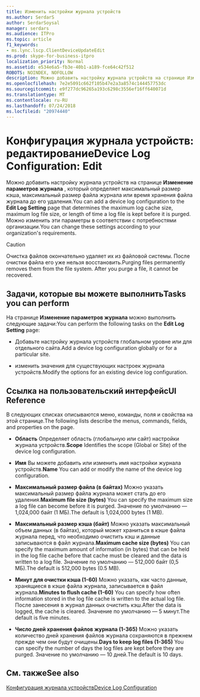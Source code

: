 ```yaml
---
title: Изменить настройки журнала устройств
ms.author: SerdarS
author: SerdarSoysal
manager: serdars
ms.audience: ITPro
ms.topic: article
f1_keywords:
- ms.lync.lscp.ClientDeviceUpdateEdit
ms.prod: skype-for-business-itpro
localization_priority: Normal
ms.assetid: e534e6a5-fb3e-40b1-a189-fce64c42f512
ROBOTS: NOINDEX, NOFOLLOW
description: Можно добавить настройку журнала устройств на странице Изменение параметров журнала, который определяет максимальный размер кэша, максимальный размер файла журнала или время хранения файла журнала до его удаления. Можно изменить эти параметры в соответствии с потребностями организации.
ms.openlocfilehash: 7e2e5091c662f105b47e2a3a8574c144457753dc
ms.sourcegitcommit: e9f277dc96265a193c6298c3556ef16ff640071d
ms.translationtype: MT
ms.contentlocale: ru-RU
ms.lasthandoff: 07/24/2018
ms.locfileid: "20974440"
---
```

# <a name="device-log-configuration-edit"></a><span data-ttu-id="d215a-104">Конфигурация журнала устройств: редактирование</span><span class="sxs-lookup"><span data-stu-id="d215a-104">Device Log Configuration: Edit</span></span>
 
<span data-ttu-id="d215a-105">Можно добавить настройку журнала устройств на странице **Изменение параметров журнала** , который определяет максимальный размер кэша, максимальный размер файла журнала или время хранения файла журнала до его удаления.</span><span class="sxs-lookup"><span data-stu-id="d215a-105">You can add a device log configuration to the **Edit Log Setting** page that determines the maximum log cache size, maximum log file size, or length of time a log file is kept before it is purged.</span></span> <span data-ttu-id="d215a-106">Можно изменить эти параметры в соответствии с потребностями организации.</span><span class="sxs-lookup"><span data-stu-id="d215a-106">You can change these settings according to your organization's requirements.</span></span>
  
> [!CAUTION]
> <span data-ttu-id="d215a-p103">Очистка файлов окончательно удаляет их из файловой системы. После очистки файла его уже нельзя восстановить.</span><span class="sxs-lookup"><span data-stu-id="d215a-p103">Purging files permanently removes them from the file system. After you purge a file, it cannot be recovered.</span></span> 
  
## <a name="tasks-you-can-perform"></a><span data-ttu-id="d215a-109">Задачи, которые вы можете выполнить</span><span class="sxs-lookup"><span data-stu-id="d215a-109">Tasks you can perform</span></span>

<span data-ttu-id="d215a-110">На странице **Изменение параметров журнала** можно выполнить следующие задачи:</span><span class="sxs-lookup"><span data-stu-id="d215a-110">You can perform the following tasks on the **Edit Log Setting** page:</span></span>
  
- <span data-ttu-id="d215a-111">Добавьте настройку журнала устройств глобальном уровне или для отдельного сайта.</span><span class="sxs-lookup"><span data-stu-id="d215a-111">Add a device log configuration globally or for a particular site.</span></span>
    
- <span data-ttu-id="d215a-112">изменить значения для существующих настроек журнала устройств.</span><span class="sxs-lookup"><span data-stu-id="d215a-112">Modify the options for an existing device log configuration.</span></span>
    
## <a name="ui-reference"></a><span data-ttu-id="d215a-113">Ссылка на пользовательский интерфейс</span><span class="sxs-lookup"><span data-stu-id="d215a-113">UI Reference</span></span>

<span data-ttu-id="d215a-114">В следующих списках описываются меню, команды, поля и свойства на этой странице.</span><span class="sxs-lookup"><span data-stu-id="d215a-114">The following lists describe the menus, commands, fields, and properties on the page.</span></span>
  
- <span data-ttu-id="d215a-115">**Область** Определяет область (глобальную или сайт) настройки журнала устройств.</span><span class="sxs-lookup"><span data-stu-id="d215a-115">**Scope** Identifies the scope (Global or Site) of the device log configuration.</span></span>
    
- <span data-ttu-id="d215a-116">**Имя** Вы можете добавить или изменить имя настройки журнала устройств.</span><span class="sxs-lookup"><span data-stu-id="d215a-116">**Name** You can add or modify the name of the device log configuration.</span></span>
    
- <span data-ttu-id="d215a-117">**Максимальный размер файла (в байтах)** Можно указать максимальный размер файла журнала может стать до его удаления.</span><span class="sxs-lookup"><span data-stu-id="d215a-117">**Maximum file size (bytes)** You can specify the maximum size a log file can become before it is purged.</span></span> <span data-ttu-id="d215a-118">Значение по умолчанию — 1,024,000 байт (1 МБ).</span><span class="sxs-lookup"><span data-stu-id="d215a-118">The default is 1,024,000 bytes (1 MB).</span></span>
    
- <span data-ttu-id="d215a-119">**Максимальный размер кэша (байт)** Можно указать максимальный объем данных (в байтах), который может храниться в кэше файла журнала перед, что необходимо очистить кэш и данные записываются в файл журнала.</span><span class="sxs-lookup"><span data-stu-id="d215a-119">**Maximum cache size (bytes)** You can specify the maximum amount of information (in bytes) that can be held in the log file cache before that cache must be cleared and the data is written to a log file.</span></span> <span data-ttu-id="d215a-120">Значение по умолчанию — 512,000 байт (0,5 МБ).</span><span class="sxs-lookup"><span data-stu-id="d215a-120">The default is 512,000 bytes (0.5 MB).</span></span>
    
- <span data-ttu-id="d215a-121">**Минут для очистки кэша (1-60)** Можно указать, как часто данные, хранящиеся в кэше файла журнала, записывается в файл журнала.</span><span class="sxs-lookup"><span data-stu-id="d215a-121">**Minutes to flush cache (1-60)** You can specify how often information stored in the log file cache is written to the actual log file.</span></span> <span data-ttu-id="d215a-122">После занесения в журнал данных очистить кэш.</span><span class="sxs-lookup"><span data-stu-id="d215a-122">After the data is logged, the cache is cleared.</span></span> <span data-ttu-id="d215a-123">Значение по умолчанию — 5 минут.</span><span class="sxs-lookup"><span data-stu-id="d215a-123">The default is five minutes.</span></span>
    
- <span data-ttu-id="d215a-124">**Число дней хранения файлов журнала (1-365)** Можно указать количество дней хранения файлов журнала сохраняются в прежнем прежде чем они будут очищены.</span><span class="sxs-lookup"><span data-stu-id="d215a-124">**Days to keep log files (1-365)** You can specify the number of days the log files are kept before they are purged.</span></span> <span data-ttu-id="d215a-125">Значение по умолчанию — 10 дней.</span><span class="sxs-lookup"><span data-stu-id="d215a-125">The default is 10 days.</span></span>
    
## <a name="see-also"></a><span data-ttu-id="d215a-126">См. также</span><span class="sxs-lookup"><span data-stu-id="d215a-126">See also</span></span>

[<span data-ttu-id="d215a-127">Конфигурация журнала устройств</span><span class="sxs-lookup"><span data-stu-id="d215a-127">Device Log Configuration</span></span>](ms.lync.lscp.ClientDeviceCfgMain.md)